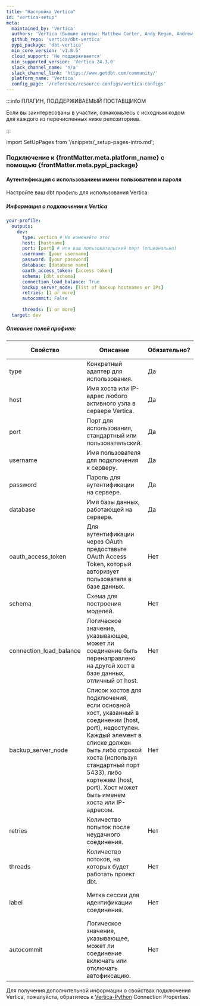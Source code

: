 ```yaml
---
title: "Настройка Vertica"
id: "vertica-setup"
meta:
  maintained_by: 'Vertica'
  authors: 'Vertica (Бывшие авторы: Matthew Carter, Andy Regan, Andrew Hedengren)'
  github_repo: 'vertica/dbt-vertica'
  pypi_package: 'dbt-vertica'
  min_core_version: 'v1.8.5'
  cloud_support: 'Не поддерживается'
  min_supported_version: 'Vertica 24.3.0'
  slack_channel_name: 'n/a'
  slack_channel_link: 'https://www.getdbt.com/community/'
  platform_name: 'Vertica'
  config_page: '/reference/resource-configs/vertica-configs'
---
```


:::info ПЛАГИН, ПОДДЕРЖИВАЕМЫЙ ПОСТАВЩИКОМ

Если вы заинтересованы в участии, ознакомьтесь с исходным кодом для каждого из перечисленных ниже репозиториев.

:::

import SetUpPages from '/snippets/_setup-pages-intro.md';

<SetUpPages meta={frontMatter.meta}/>

<h3> Подключение к {frontMatter.meta.platform_name} с помощью {frontMatter.meta.pypi_package} </h3>

#### Аутентификация с использованием имени пользователя и пароля

Настройте ваш dbt профиль для использования Vertica:

##### Информация о подключении к Vertica

<File name='profiles.yml'>

```yaml
your-profile:
  outputs:
    dev:
      type: vertica # Не изменяйте это!
      host: [hostname]
      port: [port] # или ваш пользовательский порт (опционально)
      username: [your username]
      password: [your password]
      database: [database name]
      oauth_access_token: [access token]
      schema: [dbt schema]
      connection_load_balance: True
      backup_server_node: [list of backup hostnames or IPs]
      retries: [1 or more]
      autocommit: False
      
      threads: [1 or more]
  target: dev
```

</File>

##### Описание полей профиля:

| Свойство                         | Описание                                                                                                  | Обязательно?                                                                                                        | Значение по умолчанию | Пример                          |
|--------------------------------|--------------------------------------------------------------------------------------------------------------|------------------------------------------------------------------------------------------------------------------|----------------------------|----------------------------------|
|type                         | Конкретный адаптер для использования.                                                                        | Да    | Нет          | vertica
| host                           | Имя хоста или IP-адрес любого активного узла в сервере Vertica.                                                                         |Да                                                 | Нет                     | 127.0.0.1
| port                       | Порт для использования, стандартный или пользовательский.                                                                      | Да                                                                      | 5433       |5433
| username                         | Имя пользователя для подключения к серверу.                                                              | Да                                                           | Нет            | dbadmin|
password   |Пароль для аутентификации на сервере. |Да|Нет|my_password|
database |Имя базы данных, работающей на сервере. |Да | Нет | my_db |
| oauth_access_token | Для аутентификации через OAuth предоставьте OAuth Access Token, который авторизует пользователя в базе данных. | Нет | "" | По умолчанию: "" |
schema|	Схема для построения моделей.|	Нет|	Нет	|VMart|
connection_load_balance|	Логическое значение, указывающее, может ли соединение быть перенаправлено на другой хост в базе данных, отличный от host.|	Нет|	True	|True|
backup_server_node|	Список хостов для подключения, если основной хост, указанный в соединении (host, port), недоступен. Каждый элемент в списке должен быть либо строкой хоста (используя стандартный порт 5433), либо кортежем (host, port). Хост может быть именем хоста или IP-адресом.|	Нет|	Нет	|['123.123.123.123','www.abc.com',('123.123.123.124',5433)]|
retries	|Количество попыток после неудачного соединения.|	Нет|	2	|3|
threads	|Количество потоков, на которых будет работать проект dbt.|	Нет|	1|	3|
label|	Метка сессии для идентификации соединения.	|Нет	|Автоматически сгенерированная метка в формате: dbt_username	|dbt_dbadmin|
autocommit | Логическое значение, указывающее, может ли соединение включать или отключать автофиксацию.| Нет | True | False

Для получения дополнительной информации о свойствах подключения Vertica, пожалуйста, обратитесь к [Vertica-Python](https://github.com/vertica/vertica-python#create-a-connection) Connection Properties.